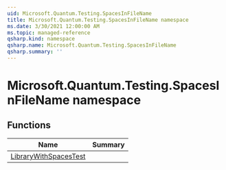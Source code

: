 ```yaml
---
uid: Microsoft.Quantum.Testing.SpacesInFileName
title: Microsoft.Quantum.Testing.SpacesInFileName namespace
ms.date: 3/30/2021 12:00:00 AM
ms.topic: managed-reference
qsharp.kind: namespace
qsharp.name: Microsoft.Quantum.Testing.SpacesInFileName
qsharp.summary: ''
---
```


# Microsoft.Quantum.Testing.SpacesInFileName namespace




<!-- summaries -->


## Functions

| Name | Summary |
|------|---------|
|[LibraryWithSpacesTest](xref:Microsoft.Quantum.Testing.SpacesInFileName.LibraryWithSpacesTest) | |

<!-- /summaries -->

